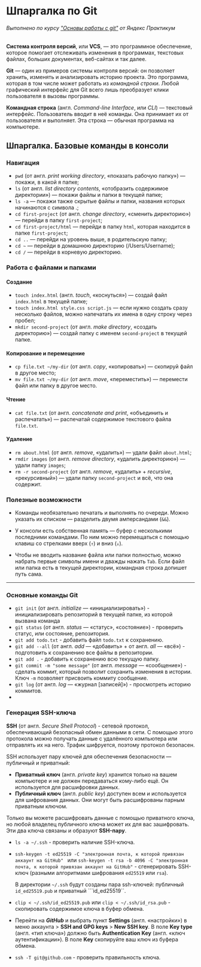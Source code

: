 # Шпаргалка по Git

###### Выполнено по курсу ["Основы работы с git"](https://practicum.yandex.ru/git-basics/) от Яндекс Практикум


**Система контроля версий**, или **VCS**, — это программное обеспечение, которое помогает отслеживать изменения в программах, текстовых файлах, больших документах, веб-сайтах и так далее. 

**Git** — один из примеров системы контроля версий: он позволяет хранить, изменять и анализировать историю проекта. Это программа, которая в том числе может работать из *командной строки*. Любой графический интерфейс для Git всего лишь преобразует клики пользователя в вызовы программы.

**Командная строка** (англ. *Command-line Interface*, или *CLI*) — текстовый интерфейс. Пользователь вводит в неё команды. Она принимает их от пользователя и выполняет. Эта строка — обычная программа на компьютере.

## Шпаргалка. Базовые команды в консоли

### Навигация
* ```pwd``` (от англ. *print working directory*, «показать рабочую папку») — покажи, в какой я папке;
* ```ls``` (от англ. *list directory contents*, «отобразить содержимое директории») — покажи файлы и папки в текущей папке;
* ```ls -a``` — покажи также скрытые файлы и папки, названия которых начинаются с символа .;
* ```cd first-project``` (от англ. *change directory*, «сменить директорию») — перейди в папку ```first-project```;
* ```cd first-project/html``` — перейди в папку ```html```, которая находится в папке ```first-project```;
* ```cd ..``` — перейди на уровень выше, в родительскую папку;
* ```cd ~``` — перейди в домашнюю директорию (/Users/Username);
* ```cd /``` — перейди в корневую директорию.

### Работа с файлами и папками
#### Создание
* ```touch index.html``` (англ. *touch*, «коснуться») — создай файл ```index.html``` в текущей папке;
* ```touch index.html style.css script.js``` — если нужно создать сразу несколько файлов, можно напечатать их имена в одну строку через пробел;
* ```mkdir second-project``` (от англ. *make directory*, «создать директорию») — создай папку с именем ```second-project``` в текущей папке.
#### Копирование и перемещение
* ```cp file.txt ~/my-dir``` (от англ. *copy*, «копировать») — скопируй файл в другое место;
* ```mv file.txt ~/my-dir``` (от англ. *move*, «переместить») — перемести файл или папку в другое место.
#### Чтение
* ```cat file.txt``` (от англ. *concatenate and print*, «объединить и распечатать») — распечатай содержимое текстового файла ```file.txt```.
#### Удаление
* ```rm about.html``` (от англ. *remove*, «удалить») — удали файл ```about.html```;
* ```rmdir images``` (от англ. *remove directory*, «удалить директорию») — удали папку ```images```;
* ```rm -r second-project``` (от англ. *remove*, «удалить» + *recursive*, «рекурсивный») — удали папку ```second-project``` и всё, что она содержит.

### Полезные возможности
* Команды необязательно печатать и выполнять по очереди. Можно указать их списком — разделить двумя амперсандами (```&&```).

* У консоли есть собственная память — буфер с несколькими последними командами. По ним можно перемещаться с помощью клавиш со стрелками вверх (```↑```) и вниз (```↓```).

* Чтобы не вводить название файла или папки полностью, можно набрать первые символы имени и дважды нажать ```Tab```. Если файл или папка есть в текущей директории, командная строка допишет путь сама.

---

### Основные команды Git

* ```git init``` (от англ. *initialize* — «инициализировать») - инициализировать репозиторий в текущей папке, из которой вызвана команда
* ```git status``` (от англ. *status* — «статус», «состояние») - проверить статус, или состояние, репозитория.
* ```git add todo.txt``` - добавить файл ```todo.txt``` к сохранению.
* ```git add --all``` (от англ. *add* — «добавить» + от англ. *all* — «всё») - подготовить к сохранению все файлы в репозитории.
* ```git add .``` - добавить к сохранению всю текущую папку.
* ```git commit -m "some message"``` (от англ. *message* — «сообщение») - сделать коммит, который позволит сохранить изменения в истории. Ключ ```-m``` позволяет присвоить коммиту сообщение.
* ```git log``` (от англ. *log* — «журнал [записей]») - просмотреть историю коммитов.
*

### Генерация SSH-ключа

**SSH** (от англ. *Secure Shell Protocol*) - сетевой протокол, обеспечивающий безопасный обмен данными в сети. С помощью этого протокола можно получать данные с удалённого компьютера или отправлять их на него. Трафик шифруется, поэтому протокол безопасен.

SSH использует пару ключей для обеспечения безопасности — публичный и приватный:

* **Приватный ключ** (англ. *private key*) хранится только на вашем компьютере и не должен передаваться кому-либо ещё. Он используется для расшифровки данных.
* **Публичный ключ** (англ. *public key*) доступен всем и используется для шифрования данных. Они могут быть расшифрованы парным приватным ключом.

Только вы можете расшифровать данные с помощью приватного ключа, но любой владелец публичного ключа может их для вас зашифровать. Эти два ключа связаны и образуют **SSH-пару**.

* ```ls -a ~/.ssh``` - проверить наличие SSH-ключа.
* ```ssh-keygen -t ed25519 -C "электронная почта, к которой привязан аккаунт на GitHub" ``` или ```ssh-keygen -t rsa -b 4096 -C "электронная почта, к которой привязан аккаунт на GitHub"``` - сгенерировать SSH-ключ (разными алгоритмами шифрования ```ed25519``` или ```rsa```).

    В директории ```~/.ssh``` будут созданы пара ssh-ключей: публичный ```id_ed25519.pub``` и приватный ```id_ed25519``.
* ```clip < ~/.ssh/id_ed25519.pub``` или ```clip < ~/.ssh/id_rsa.pub``` - скопировать содержимое ключа в буфер обмена.
* Перейти на ***GitHub*** и выбрать пункт **Settings** (англ. «настройки») в меню аккаунта > **SSH and GPG keys** > **New SSH key**. В поле **Key type** (англ. «тип ключа») должно быть **Authentication Key** (англ. «ключ аутентификации»). В поле **Key** скопируйте ваш ключ из буфера обмена.
* ```ssh -T git@github.com``` - проверить правильность ключа.